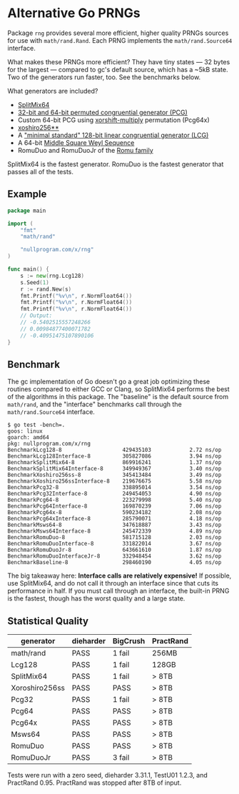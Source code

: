 # Alternative Go PRNGs

Package `rng` provides several more efficient, higher quality PRNGs
sources for use with `math/rand.Rand`. Each PRNG implements the
`math/rand.Source64` interface.

What makes these PRNGs more efficient? They have tiny states — 32 bytes
for the largest — compared to gc's default source, which has a ~5kB
state. Two of the generators run faster, too. See the benchmarks below.

What generators are included?

* [SplitMix64][sm64]
* [32-bit and 64-bit permuted congruential generator (PCG)][pcg32]
* Custom 64-bit PCG using [xorshift-multiply][pr] permutation (Pcg64x)
* [xoshiro256\*\*][xo]
* A ["minimal standard" 128-bit linear congruential generator (LCG)][lcg128]
* A 64-bit [Middle Square Weyl Sequence][msws]
* RomuDuo and RomuDuoJr of the [Romu family][romu]

SplitMix64 is the fastest generator. RomuDuo is the fastest generator that
passes all of the tests.

[lcg128]: http://www.pcg-random.org/posts/does-it-beat-the-minimal-standard.html
[msws]: https://pthree.org/2018/07/30/middle-square-weyl-sequence-prng/
[pcg32]: http://www.pcg-random.org/download.html
[pr]: https://nullprogram.com/blog/2018/07/31/
[romu]: https://romu-random.org/
[sm64]: http://xoshiro.di.unimi.it/splitmix64.c
[xo]: http://xoshiro.di.unimi.it/xoshiro256starstar.c

## Example

```go
package main

import (
	"fmt"
	"math/rand"

	"nullprogram.com/x/rng"
)

func main() {
	s := new(rng.Lcg128)
	s.Seed(1)
	r := rand.New(s)
	fmt.Printf("%v\n", r.NormFloat64())
	fmt.Printf("%v\n", r.NormFloat64())
	fmt.Printf("%v\n", r.NormFloat64())
	// Output:
	// -0.5402515557248266
	// 0.00984877400071782
	// -0.40951475107890106
}
```

## Benchmark

The gc implementation of Go doesn't go a great job optimizing these
routines compared to either GCC or Clang, so SplitMix64 performs the
best of the algorithms in this package. The "baseline" is the default
source from `math/rand`, and the "interface" benchmarks call through the
`math/rand.Source64` interface.

    $ go test -bench=.
    goos: linux
    goarch: amd64
    pkg: nullprogram.com/x/rng
    BenchmarkLcg128-8                  	429435103	         2.72 ns/op
    BenchmarkLcg128Interface-8         	305827086	         3.94 ns/op
    BenchmarkSplitMix64-8              	869916241	         1.37 ns/op
    BenchmarkSplitMix64Interface-8     	349949367	         3.40 ns/op
    BenchmarkXoshiro256ss-8            	345413484	         3.49 ns/op
    BenchmarkXoshiro256ssInterface-8   	219676675	         5.58 ns/op
    BenchmarkPcg32-8                   	338895014	         3.54 ns/op
    BenchmarkPcg32Interface-8          	249454053	         4.90 ns/op
    BenchmarkPcg64-8                   	223279998	         5.40 ns/op
    BenchmarkPcg64Interface-8          	169870239	         7.06 ns/op
    BenchmarkPcg64x-8                  	590234182	         2.08 ns/op
    BenchmarkPcg64xInterface-8         	285790071	         4.18 ns/op
    BenchmarkMsws64-8                  	347618887	         3.43 ns/op
    BenchmarkMsws64Interface-8         	245472339	         4.89 ns/op
    BenchmarkRomuDuo-8                 	581715128	         2.03 ns/op
    BenchmarkRomuDuoInterface-8        	331822014	         3.67 ns/op
    BenchmarkRomuDuoJr-8               	643661610	         1.87 ns/op
    BenchmarkRomuDuoInterfaceJr-8      	332948454	         3.62 ns/op
    BenchmarkBaseline-8                	298460190	         4.05 ns/op

The big takeaway here: **Interface calls are relatively expensive!** If
possible, use SplitMix64, and do not call it through an interface since
that cuts its performance in half. If you must call through an interface,
the built-in PRNG is the fastest, though has the worst quality and a large
state.

## Statistical Quality

| generator      | dieharder | BigCrush | PractRand |
|----------------|-----------|----------|-----------|
| math/rand      | PASS      | 1 fail   | 256MB     |
| Lcg128         | PASS      | 1 fail   | 128GB     |
| SplitMix64     | PASS      | 1 fail   | > 8TB     |
| Xoroshiro256ss | PASS      | PASS     | > 8TB     |
| Pcg32          | PASS      | 1 fail   | > 8TB     |
| Pcg64          | PASS      | PASS     | > 8TB     |
| Pcg64x         | PASS      | PASS     | > 8TB     |
| Msws64         | PASS      | PASS     | > 8TB     |
| RomuDuo        | PASS      | PASS     | > 8TB     |
| RomuDuoJr      | PASS      | 3 fail   | > 8TB     |

Tests were run with a zero seed, dieharder 3.31.1, TestU01 1.2.3, and
PractRand 0.95. PractRand was stopped after 8TB of input.
